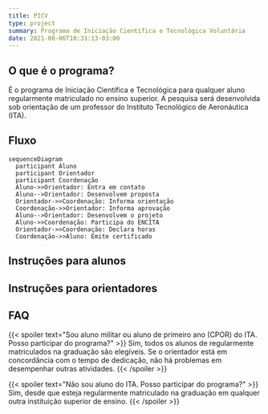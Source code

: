 ```yaml
---
title: PICV
type: project
summary: Programa de Iniciação Científica e Tecnológica Voluntária
date: 2021-08-06T10:33:13-03:00
---
```


## O que é o programa?

É o programa de Iniciação Científica e Tecnológica para qualquer aluno
regularmente matriculado no ensino superior.  A pesquisa será desenvolvida sob
orientação de um professor do Instituto Tecnológico de Aeronáutica (ITA).

## Fluxo

```mermaid
sequenceDiagram
  participant Aluno
  participant Orientador
  participant Coordenação
  Aluno->>Orientador: Entra em contato
  Aluno-->Orientador: Desenvolvem proposta
  Orientador->>Coordenação: Informa orientação
  Coordenação->>Orientador: Informa aprovação
  Aluno-->Orientador: Desenvolvem o projeto
  Aluno->>Coordenação: Participa do ENCITA
  Orientador->>Coordenação: Declara horas
  Coordenação->>Aluno: Emite certificado
```

## Instruções para alunos

## Instruções para orientadores

## FAQ

{{< spoiler text="Sou aluno militar ou aluno de primeiro ano (CPOR) do ITA. Posso participar do programa?" >}}
  Sim, todos os alunos de regularmente matriculados na graduação são elegíveis.
  Se o orientador está em concordância com o tempo de dedicação, não há
  problemas em desempenhar outras atividades.
{{< /spoiler >}}

{{< spoiler text="Não sou aluno do ITA. Posso participar do programa?" >}}
  Sim, desde que esteja regularmente matriculado na graduação em qualquer outra instituição superior de ensino.
{{< /spoiler >}}
